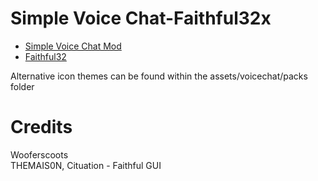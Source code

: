 # Simple Voice Chat-Faithful32x

- [Simple Voice Chat Mod](https://www.curseforge.com/minecraft/mc-mods/goat-separator)
- [Faithful32](https://faithfulpack.net/)

Alternative icon themes can be found within the assets/voicechat/packs folder

# Credits
Wooferscoots\
THEMAIS0N, Cituation - Faithful GUI

